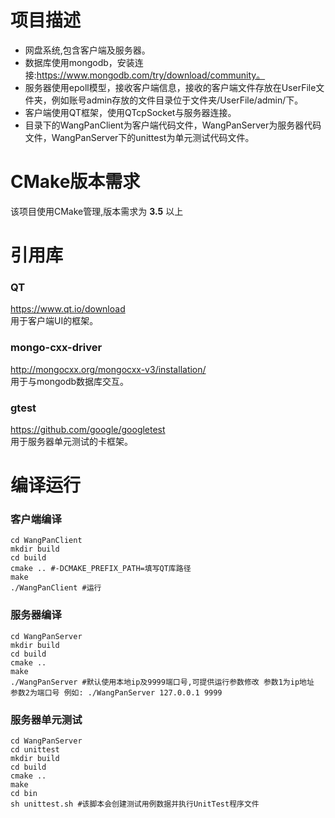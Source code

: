 # 项目描述
* 网盘系统,包含客户端及服务器。 <br>
* 数据库使用mongodb，安装连接:https://www.mongodb.com/try/download/community。 <br>
* 服务器使用epoll模型，接收客户端信息，接收的客户端文件存放在UserFile文件夹，例如账号admin存放的文件目录位于文件夹/UserFile/admin/下。 <br>
* 客户端使用QT框架，使用QTcpSocket与服务器连接。 <br>
* 目录下的WangPanClient为客户端代码文件，WangPanServer为服务器代码文件，WangPanServer下的unittest为单元测试代码文件。

# CMake版本需求
该项目使用CMake管理,版本需求为 **3.5** 以上

# 引用库
### QT
https://www.qt.io/download<br>
用于客户端UI的框架。
### mongo-cxx-driver <br>
http://mongocxx.org/mongocxx-v3/installation/ <br>
用于与mongodb数据库交互。
### gtest
https://github.com/google/googletest <br>
用于服务器单元测试的卡框架。


# 编译运行
### 客户端编译
````shell
cd WangPanClient
mkdir build
cd build
cmake .. #-DCMAKE_PREFIX_PATH=填写QT库路径
make
./WangPanClient #运行
````

### 服务器编译
````shell
cd WangPanServer
mkdir build
cd build
cmake ..
make
./WangPanServer #默认使用本地ip及9999端口号,可提供运行参数修改 参数1为ip地址 参数2为端口号 例如: ./WangPanServer 127.0.0.1 9999
````

### 服务器单元测试
````shell
cd WangPanServer
cd unittest
mkdir build
cd build
cmake ..
make
cd bin
sh unittest.sh #该脚本会创建测试用例数据并执行UnitTest程序文件
````
